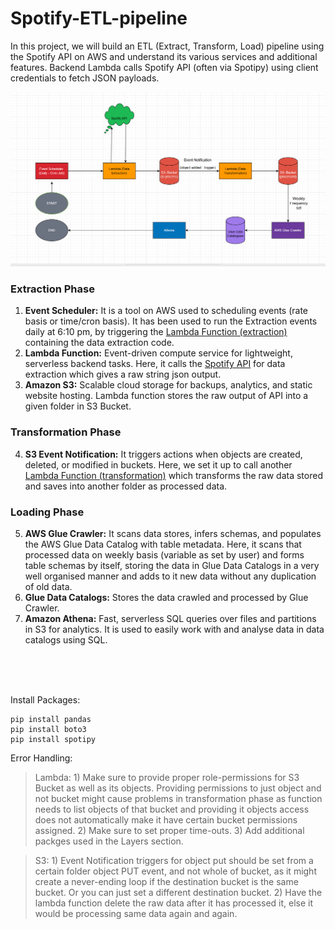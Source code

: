 # Spotify-ETL-pipeline
In this project, we will build an ETL (Extract, Transform, Load) pipeline using the Spotify API on AWS and understand its various services and additional features. Backend Lambda calls Spotify API (often via Spotipy) using client credentials to fetch JSON payloads.



![Architecture Diagram](Spotify-ETL-Architecture-Diagram.png)

### Extraction Phase
1) **Event Scheduler:** It is a tool on AWS used to scheduling events (rate basis or time/cron basis). It has been used to run the Extraction events daily at 6:10 pm, by triggering the [Lambda Function (extraction)](data_extraction_function_lambda.py) containing the data extraction code.
2) **Lambda Function:** Event-driven compute service for lightweight, serverless backend tasks. Here, it calls the [Spotify API](https://developer.spotify.com/documentation/web-api) for data extraction which gives a raw string json output.
3) **Amazon S3:** Scalable cloud storage for backups, analytics, and static website hosting. Lambda function stores the raw output of API into a given folder in S3 Bucket.

### Transformation Phase
4) **S3 Event Notification:** It triggers actions when objects are created, deleted, or modified in buckets. Here, we set it up to call another [Lambda Function (transformation)](data_transformation_and_processing_function_lambda.py) which transforms the raw data stored and saves into another folder as processed data.

### Loading Phase
5) **AWS Glue Crawler:** It scans data stores, infers schemas, and populates the AWS Glue Data Catalog with table metadata. Here, it scans that processed data on weekly basis (variable as set by user) and forms table schemas by itself, storing the data in Glue Data Catalogs in a very well organised manner and adds to it new data without any duplication of old data.
6) **Glue Data Catalogs:** Stores the data crawled and processed by Glue Crawler.
7) **Amazon Athena:** Fast, serverless SQL queries over files and partitions in S3 for analytics. It is used to easily work with and analyse data in data catalogs using SQL. 

<br/>
<br/>
<br/>

Install Packages:
```
pip install pandas
pip install boto3
pip install spotipy
```

Error Handling:
> Lambda: 1) Make sure to provide proper role-permissions for S3 Bucket as well as its objects. Providing permissions to just object and not bucket might cause problems in transformation phase as function needs to list objects of that bucket and providing it objects access does not automatically make it have certain bucket permissions assigned. 2) Make sure to set proper time-outs. 3) Add additional packges used in the Layers section.

> S3: 1) Event Notification triggers for object put should be set from a certain folder object PUT event, and not whole of bucket, as it might create a never-ending loop if the destination bucket is the same bucket. Or you can just set a different destination bucket. 2) Have the lambda function delete the raw data after it has processed it, else it would be processing same data again and again.






